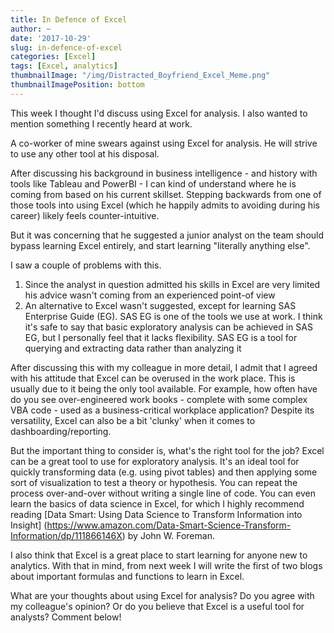 ```yaml
---
title: In Defence of Excel
author: ~
date: '2017-10-29'
slug: in-defence-of-excel
categories: [Excel]
tags: [Excel, analytics]
thumbnailImage: "/img/Distracted_Boyfriend_Excel_Meme.png"
thumbnailImagePosition: bottom
---
```


This week I thought I'd discuss using Excel for analysis. I also wanted to mention something I recently heard at work. 

A co-worker of mine swears against using Excel for analysis. He will strive to use any other tool at his disposal. 

After discussing his background in business intelligence - and history with tools like Tableau and PowerBI -  I can kind of understand where he is coming from based on his current skillset. Stepping backwards from one of those tools into using Excel (which he happily admits to avoiding during his career) likely feels counter-intuitive. 

But it was concerning that he suggested a junior analyst on the team should bypass learning Excel entirely, and start learning "literally anything else".

I saw a couple of problems with this.


1.	Since the analyst in question admitted his skills in Excel are very limited his advice wasn't coming from an experienced point-of view
2.	An alternative to Excel wasn't suggested, except for learning SAS Enterprise Guide (EG). SAS EG is one of the tools we use at work. I think it's safe to say that basic exploratory analysis can be achieved in SAS EG, but I personally feel that it lacks flexibility. SAS EG is a tool for querying and extracting data rather than analyzing it  

After discussing this with my colleague in more detail, I admit that I agreed with his attitude that Excel can be overused in the work place. This is usually due to it being the only tool available. For example, how often have do you see over-engineered work books - complete with some complex VBA code - used as a business-critical workplace application? Despite its versatility, Excel can also be a bit 'clunky' when it comes to dashboarding/reporting. 

But the important thing to consider is, what's the right tool for the job?
Excel can be a great tool to use for exploratory analysis. It's an ideal tool for quickly transforming data (e.g. using pivot tables) and then applying some sort of visualization to test a theory or hypothesis. You can repeat the process over-and-over without writing a single line of code. You can even learn the basics of data science in Excel, for which I highly recommend reading [Data Smart: Using Data Science to Transform Information into Insight] (https://www.amazon.com/Data-Smart-Science-Transform-Information/dp/111866146X) by John W. Foreman.

I also think that Excel is a great place to start learning for anyone new to analytics. With that in mind, from next week I will write the first of two blogs about important formulas and functions to learn in Excel.

What are your thoughts about using Excel for analysis? Do you agree with my colleague's opinion? Or do you believe that Excel is a useful tool for analysts? Comment below!
